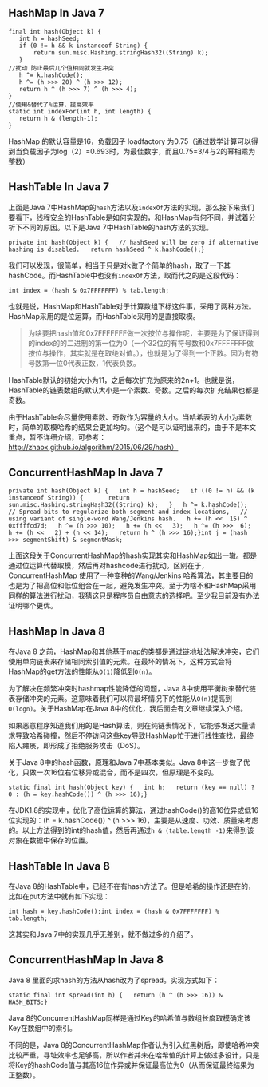 ## HashMap In Java 7

```
final int hash(Object k) {
   int h = hashSeed;
   if (0 != h && k instanceof String) {
       return sun.misc.Hashing.stringHash32((String) k);
   }
//扰动 防止最后几个值相同就发生冲突
   h ^= k.hashCode();
   h ^= (h >>> 20) ^ (h >>> 12);
   return h ^ (h >>> 7) ^ (h >>> 4);
}
//使用&替代了%运算，提高效率
static int indexFor(int h, int length) {
   return h & (length-1);
}
```

HashMap 的默认容量是16，负载因子 loadfactory 为0.75（通过数学计算可以得到当负载因子为log（2）=0.693时，为最佳数字，而且0.75=3/4与2的幂相乘为整数）

## HashTable In Java 7

上面是Java 7中HashMap的`hash`方法以及`indexOf`方法的实现，那么接下来我们要看下，线程安全的HashTable是如何实现的，和HashMap有何不同，并试着分析下不同的原因。以下是Java 7中HashTable的hash方法的实现。

```
private int hash(Object k) {   // hashSeed will be zero if alternative hashing is disabled.   return hashSeed ^ k.hashCode();}
```

我们可以发现，很简单，相当于只是对k做了个简单的hash，取了一下其hashCode。而HashTable中也没有`indexOf`方法，取而代之的是这段代码：

```
int index = (hash & 0x7FFFFFFF) % tab.length;
```

也就是说，HashMap和HashTable对于计算数组下标这件事，采用了两种方法。HashMap采用的是位运算，而HashTable采用的是直接取模。

> 为啥要把hash值和0x7FFFFFFF做一次按位与操作呢，主要是为了保证得到的index的的二进制的第一位为0（一个32位的有符号数和0x7FFFFFFF做按位与操作，其实就是在取绝对值。），也就是为了得到一个正数。因为有符号数第一位0代表正数，1代表负数。

HashTable默认的初始大小为11，之后每次扩充为原来的2n+1。也就是说，HashTable的链表数组的默认大小是一个素数、奇数。之后的每次扩充结果也都是奇数。

由于HashTable会尽量使用素数、奇数作为容量的大小。当哈希表的大小为素数时，简单的取模哈希的结果会更加均匀。（这个是可以证明出来的，由于不是本文重点，暂不详细介绍，可参考：http://zhaox.github.io/algorithm/2015/06/29/hash）

## ConcurrentHashMap In Java 7

```
private int hash(Object k) {   int h = hashSeed;   if ((0 != h) && (k instanceof String)) {       return sun.misc.Hashing.stringHash32((String) k);   }   h ^= k.hashCode();   // Spread bits to regularize both segment and index locations,   // using variant of single-word Wang/Jenkins hash.   h += (h <<  15) ^ 0xffffcd7d;   h ^= (h >>> 10);   h += (h <<   3);   h ^= (h >>>  6);   h += (h <<   2) + (h << 14);   return h ^ (h >>> 16);}int j = (hash >>> segmentShift) & segmentMask;
```

上面这段关于ConcurrentHashMap的hash实现其实和HashMap如出一辙。都是通过位运算代替取模，然后再对hashcode进行扰动。区别在于，ConcurrentHashMap 使用了一种变种的Wang/Jenkins 哈希算法，其主要目的也是为了把高位和低位组合在一起，避免发生冲突。至于为啥不和HashMap采用同样的算法进行扰动，我猜这只是程序员自由意志的选择吧。至少我目前没有办法证明哪个更优。

## HashMap In Java 8

在Java 8 之前，HashMap和其他基于map的类都是通过链地址法解决冲突，它们使用单向链表来存储相同索引值的元素。在最坏的情况下，这种方式会将HashMap的get方法的性能从`O(1)`降低到`O(n)`。

为了解决在频繁冲突时hashmap性能降低的问题，Java 8中使用平衡树来替代链表存储冲突的元素。这意味着我们可以将最坏情况下的性能从`O(n)`提高到`O(logn)`。关于HashMap在Java 8中的优化，我后面会有文章继续深入介绍。

如果恶意程序知道我们用的是Hash算法，则在纯链表情况下，它能够发送大量请求导致哈希碰撞，然后不停访问这些key导致HashMap忙于进行线性查找，最终陷入瘫痪，即形成了拒绝服务攻击（DoS）。

关于Java 8中的hash函数，原理和Java 7中基本类似。Java 8中这一步做了优化，只做一次16位右位移异或混合，而不是四次，但原理是不变的。

```
static final int hash(Object key) {   int h;   return (key == null) ? 0 : (h = key.hashCode()) ^ (h >>> 16);}
```

在JDK1.8的实现中，优化了高位运算的算法，通过hashCode()的高16位异或低16位实现的：(h = k.hashCode()) ^ (h >>> 16)，主要是从速度、功效、质量来考虑的。以上方法得到的int的hash值，然后再通过`h & (table.length -1)`来得到该对象在数据中保存的位置。

## HashTable In Java 8

在Java 8的HashTable中，已经不在有hash方法了。但是哈希的操作还是在的，比如在put方法中就有如下实现：

```
int hash = key.hashCode();int index = (hash & 0x7FFFFFFF) % tab.length;
```

这其实和Java 7中的实现几乎无差别，就不做过多的介绍了。

## ConcurrentHashMap In Java 8

Java 8 里面的求hash的方法从hash改为了spread。实现方式如下：

```
static final int spread(int h) {   return (h ^ (h >>> 16)) & HASH_BITS;}
```

Java 8的ConcurrentHashMap同样是通过Key的哈希值与数组长度取模确定该Key在数组中的索引。

不同的是，Java 8的ConcurrentHashMap作者认为引入红黑树后，即使哈希冲突比较严重，寻址效率也足够高，所以作者并未在哈希值的计算上做过多设计，只是将Key的hashCode值与其高16位作异或并保证最高位为0（从而保证最终结果为正整数）。